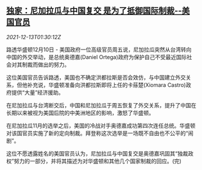 <!--1639360863000-->
[独家：尼加拉瓜与中国复交 是为了抵御国际制裁--美国官员](https://cn.reuters.com/article/china-nicaraguaexclusive-us-officials121-idCNKBS2IS02Z)
------

<div><i>2021-12-13T01:30:12Z</i></div><p>路透华盛顿12月10日 - 美国政府一位高级官员周五说，尼加拉瓜突然从台湾转向中国的外交举动，是总统奥德嘉(Daniel Ortega)政府为保护自己不受最近国际社会对其制裁而做出的努力。</p><p>这位美国官员告诉路透，美国也不确定洪都拉斯是否会效仿，与中国建立外交关系，但他补充说，华盛顿准备向洪都拉斯即将上任的卡蕬楚(Xiomara Castro)政府提供“大量”经济援助。</p><p>在尼加拉瓜与台湾断交后，中国和尼加拉瓜于周五恢复了外交关系，提升了中国在长期以来被视为美国后院的中美洲地区的影响，激怒了华盛顿。</p><p>在尼加拉瓜11月的选举之后，美国的冷战对手奥德嘉成功第四次连任总统。华盛顿对该国官员实施了新的定向制裁。拜登称这次选举是一场既不自由也不公平的“闹剧”。</p><p>这位不愿透露姓名的美国官员认为，尼加拉瓜与中国复交是奥德嘉巩固其“独裁政权”努力的一部分，并将其描述为对华盛顿和其他几个国家制裁的回应。(完)</p>
